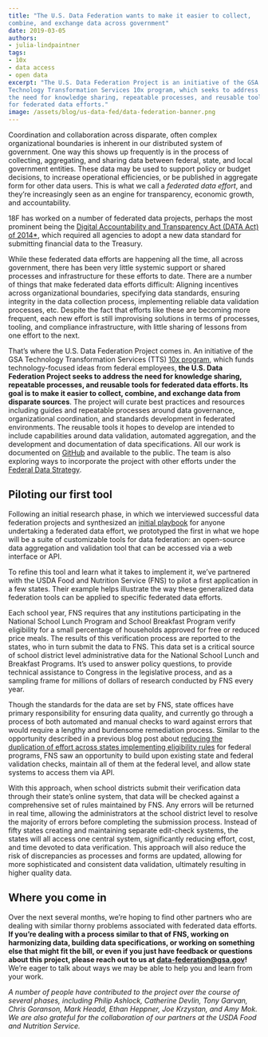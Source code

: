 ```yaml
---
title: "The U.S. Data Federation wants to make it easier to collect,
combine, and exchange data across government"
date: 2019-03-05
authors:
- julia-lindpaintner
tags:
- 10x
- data access
- open data
excerpt: "The U.S. Data Federation Project is an initiative of the GSA
Technology Transformation Services 10x program, which seeks to address
the need for knowledge sharing, repeatable processes, and reusable tools
for federated data efforts."
image: /assets/blog/us-data-fed/data-federation-banner.png
---
```


Coordination and collaboration across disparate, often complex
organizational boundaries is inherent in our distributed system of
government. One way this shows up frequently is in the process of
collecting, aggregating, and sharing data between federal, state, and
local government entities. These data may be used to support policy or budget decisions, to increase operational efficiencies, or be published in aggregate form for other data users. This is what we call a *federated data effort*, and they’re increasingly seen as an engine for transparency, economic growth, and accountability.

18F has worked on a number of federated data projects, perhaps the most prominent being the [Digital Accountability and Transparency Act (DATA Act) of 2014*](https://18f.gsa.gov/our-work/data-act/), which required all agencies to adopt a new data standard for submitting financial data to the Treasury.

While these federated data efforts are happening all the time, all
across government, there has been very little systemic support or shared processes and infrastructure for these efforts to date. There are a number of things that make federated data efforts difficult: Aligning incentives across organizational boundaries, specifying data standards, ensuring integrity in the data collection process, implementing reliable data validation processes, etc. Despite the fact that efforts like these are becoming more frequent, each new effort is still improvising solutions in terms of processes, tooling, and compliance infrastructure, with little sharing of lessons from one effort to the next.

That’s where the U.S. Data Federation Project comes in. An initiative of the GSA Technology Transformation Services (TTS) [10x
program](https://10x.gsa.gov/), which funds technology-focused ideas
from federal employees, **the U.S. Data Federation Project seeks to
address the need for knowledge sharing, repeatable processes, and
reusable tools for federated data efforts. Its goal is to make it easier to collect, combine, and exchange data from disparate sources**. The project will curate best practices and resources including guides and repeatable processes around data governance, organizational coordination, and standards development in federated environments. The reusable tools it hopes to develop are intended to include capabilities around data validation, automated aggregation, and the development and documentation of data specifications. All our work is documented on [GitHub](https://github.com/18F/data-federation-project) and available to the public. The team is also exploring ways to incorporate the project with other efforts under the [Federal Data Strategy](https://strategy.data.gov/).

## Piloting our first tool

Following an initial research phase, in which we interviewed successful data federation projects and synthesized an [initial playbook](https://github.com/18F/data-federation-project/blob/master/DataFederationFramework.md#the-data-federation-playbook) for anyone undertaking a federated data effort, we prototyped the first
in what we hope will be a suite of customizable tools for data
federation: an open-source data aggregation and validation tool that can be accessed via a web interface or API.

To refine this tool and learn what it takes to implement it, we’ve
partnered with the USDA Food and Nutrition Service (FNS) to pilot a
first application in a few states. Their example helps illustrate the
way these generalized data federation tools can be applied to specific federated data efforts.

Each school year, FNS requires that any institutions participating in
the National School Lunch Program and School Breakfast Program verify
eligibility for a small percentage of households approved for free or
reduced price meals. The results of this verification process are
reported to the states, who in turn submit the data to FNS. This data
set is a critical source of school district level administrative data
for the National School Lunch and Breakfast Programs. It’s used to
answer policy questions, to provide technical assistance to Congress in the legislative process, and as a sampling frame for millions of dollars of research conducted by FNS every year.

Though the standards for the data are set by FNS, state offices have
primary responsibility for ensuring data quality, and currently go
through a process of both automated and manual checks to ward against
errors that would require a lengthy and burdensome remediation process. Similar to the opportunity described in a previous blog post about [reducing the duplication of effort across states implementing eligibility rules](https://18f.gsa.gov/2018/10/16/exploring-a-new-way-to-make-eligibility-rules-easier-to-implement/) for federal programs, FNS saw an opportunity to build upon existing state and federal validation checks, maintain all of them at the federal level, and allow state systems to access them via API.

With this approach, when school districts submit their verification data through their state’s online system, that data will be checked against a comprehensive set of rules maintained by FNS. Any errors will be returned in real time, allowing the administrators at the school district level to resolve the majority of errors before completing the submission process. Instead of fifty states creating and maintaining separate edit-check systems, the states will all access one central system, significantly reducing effort, cost, and time devoted to data verification. This approach will also reduce the risk of discrepancies as processes and forms are updated, allowing for more sophisticated and consistent data validation, ultimately resulting in higher quality data.

## Where you come in

Over the next several months, we’re hoping to find other partners who
are dealing with similar thorny problems associated with federated data efforts. **If you’re dealing with a process similar to that of FNS, working on harmonizing data, building data specifications, or working on something else that might fit the bill, or even if you just have feedback or questions about this project, please reach out to us at [data-federation@gsa.gov](mailto:data-federation@gsa.gov)!** We’re eager to talk about ways we may be able to help you and learn from your work.

*A number of people have contributed to the project over the course of
several phases, including Philip Ashlock, Catherine Devlin, Tony Garvan, Chris Goranson, Mark Headd, Ethan Heppner, Joe Krzystan, and Amy Mok. We are also grateful for the collaboration of our partners at the USDA Food and Nutrition Service.*
